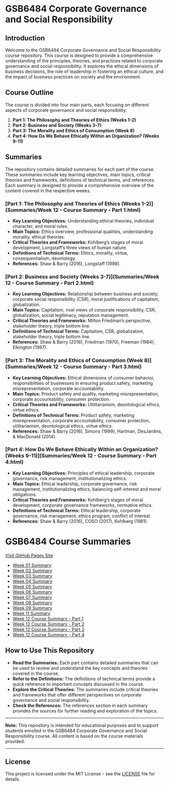 # GSB6484 Corporate Governance and Social Responsibility

## Introduction

Welcome to the GSB6484 Corporate Governance and Social Responsibility course repository. This course is designed to provide a comprehensive understanding of the principles, theories, and practices related to corporate governance and social responsibility. It explores the ethical dimensions of business decisions, the role of leadership in fostering an ethical culture, and the impact of business practices on society and the environment.

## Course Outline

The course is divided into four main parts, each focusing on different aspects of corporate governance and social responsibility:

1. **Part 1: The Philosophy and Theories of Ethics (Weeks 1-2)**
2. **Part 2: Business and Society (Weeks 3-7)**
3. **Part 3: The Morality and Ethics of Consumption (Week 8)**
4. **Part 4: How Do We Behave Ethically Within an Organization? (Weeks 9-11)**

## Summaries

The repository contains detailed summaries for each part of the course. These summaries include key learning objectives, main topics, critical theories and frameworks, definitions of technical terms, and references. Each summary is designed to provide a comprehensive overview of the content covered in the respective weeks.

### [Part 1: The Philosophy and Theories of Ethics (Weeks 1-2)](Summaries/Week 12 - Course Summary - Part 1.html)
- **Key Learning Objectives:** Understanding ethical theories, individual character, and moral rules.
- **Main Topics:** Ethics overview, professional qualities, understanding morality, ethical theories.
- **Critical Theories and Frameworks:** Kohlberg’s stages of moral development, Longstaff’s three views of human nature.
- **Definitions of Technical Terms:** Ethics, morality, virtue, consequentialism, deontology.
- **References:** Shaw & Barry (2016), Longstaff (1998).

### [Part 2: Business and Society (Weeks 3-7)](Summaries/Week 12 - Course Summary - Part 2.html)
- **Key Learning Objectives:** Relationship between business and society, corporate social responsibility (CSR), moral justifications of capitalism, globalization.
- **Main Topics:** Capitalism, rival views of corporate responsibility, CSR, globalization, social legitimacy, reputation management.
- **Critical Theories and Frameworks:** Milton Friedman’s perspective, stakeholder theory, triple bottom line.
- **Definitions of Technical Terms:** Capitalism, CSR, globalization, stakeholder theory, triple bottom line.
- **References:** Shaw & Barry (2016), Friedman (1970), Freeman (1984), Elkington (1997).

### [Part 3: The Morality and Ethics of Consumption (Week 8)](Summaries/Week 12 - Course Summary - Part 3.html)
- **Key Learning Objectives:** Ethical dimensions of consumer behavior, responsibilities of businesses in ensuring product safety, marketing misrepresentation, corporate accountability.
- **Main Topics:** Product safety and quality, marketing misrepresentation, corporate accountability, consumer protection.
- **Critical Theories and Frameworks:** Utilitarianism, deontological ethics, virtue ethics.
- **Definitions of Technical Terms:** Product safety, marketing misrepresentation, corporate accountability, consumer protection, utilitarianism, deontological ethics, virtue ethics.
- **References:** Shaw & Barry (2016), Simons (1999), Hartman, DesJardins, & MacDonald (2014).

### [Part 4: How Do We Behave Ethically Within an Organization? (Weeks 9-11)](Summaries/Week 12 - Course Summary - Part 4.html)
- **Key Learning Objectives:** Principles of ethical leadership, corporate governance, risk management, institutionalizing ethics.
- **Main Topics:** Ethical leadership, corporate governance, risk management, institutionalizing ethics, balancing self-interest and moral obligations.
- **Critical Theories and Frameworks:** Kohlberg’s stages of moral development, corporate governance frameworks, normative ethics.
- **Definitions of Technical Terms:** Ethical leadership, corporate governance, risk management, ethics program, conflict of interest.
- **References:** Shaw & Barry (2016), COSO (2017), Kohlberg (1981).

<html lang="en">
<head>
    <meta charset="UTF-8">
    <meta name="viewport" content="width=device-width, initial-scale=1.0">
    <title>GSB6484 Summaries</title>
</head>
<body>
    <h1>GSB6484 Course Summaries</h1>
    <p><a href="https://blacktiev2.github.io/GSB6484/">Visit GitHub Pages Site</a></p>
    <ul>
        <li><a href="Summaries/Week 01 - Summary.html">Week 01 Summary</a></li>
        <li><a href="Summaries/Week 02 - Summary.html">Week 02 Summary</a></li>
        <li><a href="Summaries/Week 03 - Summary.html">Week 03 Summary</a></li>
        <li><a href="Summaries/Week 04 - Summary.html">Week 04 Summary</a></li>
        <li><a href="Summaries/Week 05 - Summary.html">Week 05 Summary</a></li>
        <li><a href="Summaries/Week 06 - Summary.html">Week 06 Summary</a></li>
        <li><a href="Summaries/Week 07 - Summary.html">Week 07 Summary</a></li>
        <li><a href="Summaries/Week 08 - Summary.html">Week 08 Summary</a></li>
        <li><a href="Summaries/Week 09 - Summary.html">Week 09 Summary</a></li>
        <li><a href="Summaries/Week 11 - Summary.html">Week 11 Summary</a></li>
        <li><a href="Summaries/Week 12 - Course Summary - Part 1.html">Week 12 Course Summary - Part 1</a></li>
        <li><a href="Summaries/Week 12 - Course Summary - Part 2.html">Week 12 Course Summary - Part 2</a></li>
        <li><a href="Summaries/Week 12 - Course Summary - Part 3.html">Week 12 Course Summary - Part 3</a></li>
        <li><a href="Summaries/Week 12 - Course Summary - Part 4.html">Week 12 Course Summary - Part 4</a></li>
    </ul>
</body>
</html>

## How to Use This Repository

- **Read the Summaries:** Each part contains detailed summaries that can be used to review and understand the key concepts and theories covered in the course.
- **Refer to the Definitions:** The definitions of technical terms provide a quick reference to important concepts discussed in the course.
- **Explore the Critical Theories:** The summaries include critical theories and frameworks that offer different perspectives on corporate governance and social responsibility.
- **Check the References:** The references section in each summary provides the sources for further reading and exploration of the topics.

---

**Note:** This repository is intended for educational purposes and to support students enrolled in the GSB6484 Corporate Governance and Social Responsibility course. All content is based on the course materials provided.

---

## License

This project is licensed under the MIT License - see the [LICENSE](LICENSE) file for details.
